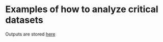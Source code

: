 # Examples of how to analyze critical datasets

Outputs are stored [here](https://emory-my.sharepoint.com/:f:/g/personal/jvargh7_emory_edu/EiEOMPF2FEhCqN3Gmr0wLdEBFGJDJn5OluwQFNPhCgQjDg?e=xlez03)